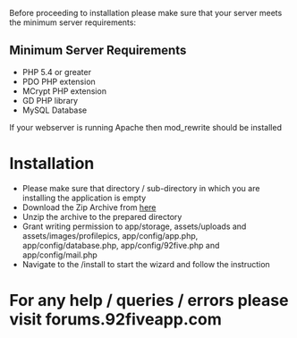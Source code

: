 Before proceeding to installation please make sure that your server meets the minimum server requirements:

## Minimum Server Requirements ##

* PHP 5.4 or greater
* PDO PHP extension
* MCrypt PHP extension
* GD PHP library
* MySQL Database

If your webserver is running Apache then mod_rewrite should be installed

# Installation #

* Please make sure that directory / sub-directory in which you are installing the application is empty
* Download the Zip Archive from [here](http://92fiveapp.com/download)
* Unzip the archive to the prepared directory
* Grant writing permission to app/storage, assets/uploads and assets/images/profilepics, app/config/app.php, app/config/database.php, app/config/92five.php and app/config/mail.php
* Navigate to the /install to start the wizard and follow the instruction

# For any help / queries / errors please visit forums.92fiveapp.com #